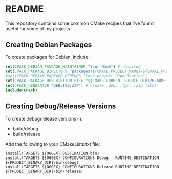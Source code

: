 # README

This repository contains some common CMake recipes that I've found useful for some of my projects.

## Creating Debian Packages

To create packages for Debian, include:

``` CMake
set(CPACK_DEBIAN_PACKAGE_MAINTAINER "Your Name") # required
set(CPACK_PACKAGE_DIRECTORY "packages/${CMAKE_PROJECT_NAME}-${CMAKE_PROJECT_VERSION}")
#set(CPACK_DEBIAN_PACKAGE_DEPENDS "Your project dependencies")
set(CPACK_PACKAGE_DESCRIPTION_FILE "${CMAKE_CURRENT_SOURCE_DIR}/README.md")
set(CPACK_GENERATOR "DEB;TGZ;ZIP") # Create .deb, .tgz, .zip files
include(CPack)
```

## Creating Debug/Release Versions

To create debug/release versions in:

- build/debug
- build/release

Add the following to your CMakeLists.txt file:
```
install(TARGETS ${OGGEX} DESTINATION bin)
install(TARGETS ${OGGEX} CONFIGURATIONS Debug   RUNTIME DESTINATION ${PROJECT_BINARY_DIR}/bin/debug)
install(TARGETS ${OGGEX} CONFIGURATIONS Release RUNTIME DESTINATION ${PROJECT_BINARY_DIR}/bin/release)
```
